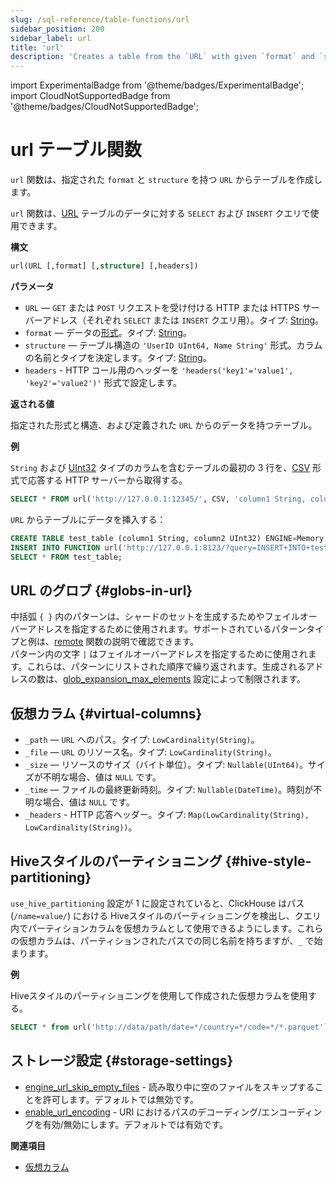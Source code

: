 ```yaml
---
slug: /sql-reference/table-functions/url
sidebar_position: 200
sidebar_label: url
title: 'url'
description: 'Creates a table from the `URL` with given `format` and `structure`'
---
```


import ExperimentalBadge from '@theme/badges/ExperimentalBadge';
import CloudNotSupportedBadge from '@theme/badges/CloudNotSupportedBadge';


# url テーブル関数

`url` 関数は、指定された `format` と `structure` を持つ `URL` からテーブルを作成します。

`url` 関数は、[URL](../../engines/table-engines/special/url.md) テーブルのデータに対する `SELECT` および `INSERT` クエリで使用できます。

**構文**

``` sql
url(URL [,format] [,structure] [,headers])
```

**パラメータ**

- `URL` — `GET` または `POST` リクエストを受け付ける HTTP または HTTPS サーバーアドレス（それぞれ `SELECT` または `INSERT` クエリ用）。タイプ: [String](../../sql-reference/data-types/string.md)。
- `format` — データの[形式](/sql-reference/formats)。タイプ: [String](../../sql-reference/data-types/string.md)。
- `structure` — テーブル構造の `'UserID UInt64, Name String'` 形式。カラムの名前とタイプを決定します。タイプ: [String](../../sql-reference/data-types/string.md)。
- `headers` - HTTP コール用のヘッダーを `'headers('key1'='value1', 'key2'='value2')'` 形式で設定します。

**返される値**

指定された形式と構造、および定義された `URL` からのデータを持つテーブル。

**例**

`String` および [UInt32](../../sql-reference/data-types/int-uint.md) タイプのカラムを含むテーブルの最初の 3 行を、[CSV](../../interfaces/formats.md#csv) 形式で応答する HTTP サーバーから取得する。

``` sql
SELECT * FROM url('http://127.0.0.1:12345/', CSV, 'column1 String, column2 UInt32', headers('Accept'='text/csv; charset=utf-8')) LIMIT 3;
```

`URL` からテーブルにデータを挿入する：

``` sql
CREATE TABLE test_table (column1 String, column2 UInt32) ENGINE=Memory;
INSERT INTO FUNCTION url('http://127.0.0.1:8123/?query=INSERT+INTO+test_table+FORMAT+CSV', 'CSV', 'column1 String, column2 UInt32') VALUES ('http interface', 42);
SELECT * FROM test_table;
```

## URL のグロブ {#globs-in-url}

中括弧 `{ }` 内のパターンは、シャードのセットを生成するためやフェイルオーバーアドレスを指定するために使用されます。サポートされているパターンタイプと例は、[remote](remote.md#globs-in-addresses) 関数の説明で確認できます。  
パターン内の文字 `|` はフェイルオーバーアドレスを指定するために使用されます。これらは、パターンにリストされた順序で繰り返されます。生成されるアドレスの数は、[glob_expansion_max_elements](../../operations/settings/settings.md#glob_expansion_max_elements) 設定によって制限されます。

## 仮想カラム {#virtual-columns}

- `_path` — `URL` へのパス。タイプ: `LowCardinality(String)`。
- `_file` — `URL` のリソース名。タイプ: `LowCardinality(String)`。
- `_size` — リソースのサイズ（バイト単位）。タイプ: `Nullable(UInt64)`。サイズが不明な場合、値は `NULL` です。
- `_time` — ファイルの最終更新時刻。タイプ: `Nullable(DateTime)`。時刻が不明な場合、値は `NULL` です。
- `_headers` - HTTP 応答ヘッダー。タイプ: `Map(LowCardinality(String), LowCardinality(String))`。

## Hiveスタイルのパーティショニング {#hive-style-partitioning}

`use_hive_partitioning` 設定が 1 に設定されていると、ClickHouse はパス (`/name=value/`) における Hiveスタイルのパーティショニングを検出し、クエリ内でパーティションカラムを仮想カラムとして使用できるようにします。これらの仮想カラムは、パーティションされたパスでの同じ名前を持ちますが、`_` で始まります。

**例**

Hiveスタイルのパーティショニングを使用して作成された仮想カラムを使用する。

``` sql
SELECT * from url('http://data/path/date=*/country=*/code=*/*.parquet') where _date > '2020-01-01' and _country = 'Netherlands' and _code = 42;
```

## ストレージ設定 {#storage-settings}

- [engine_url_skip_empty_files](/operations/settings/settings.md#engine_url_skip_empty_files) - 読み取り中に空のファイルをスキップすることを許可します。デフォルトでは無効です。
- [enable_url_encoding](/operations/settings/settings.md#enable_url_encoding) - URI におけるパスのデコーディング/エンコーディングを有効/無効にします。デフォルトでは有効です。

**関連項目**

- [仮想カラム](/engines/table-engines/index.md#table_engines-virtual_columns)
